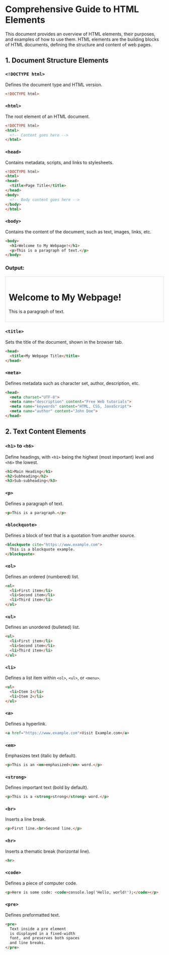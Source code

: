
# Comprehensive Guide to HTML Elements

This document provides an overview of HTML elements, their purposes, and examples of how to use them. HTML elements are the building blocks of HTML documents, defining the structure and content of web pages.

## 1. Document Structure Elements

### `<!DOCTYPE html>`
Defines the document type and HTML version.

```html
<!DOCTYPE html>
```

### `<html>`
The root element of an HTML document.

```html
<!DOCTYPE html>
<html>
  <!-- Content goes here -->
</html>
```

### `<head>`
Contains metadata, scripts, and links to stylesheets.

```html
<!DOCTYPE html>
<html>
<head>
  <title>Page Title</title>
</head>
<body>
  <!-- Body content goes here -->
</body>
</html>
```

### `<body>`
Contains the content of the document, such as text, images, links, etc.

```html
<body>
  <h1>Welcome to My Webpage!</h1>
  <p>This is a paragraph of text.</p>
</body>
```
### Output:
<div style="border: 1px solid #ddd; padding: 10px; margin-top: 10px;">

<body>
  <h1>Welcome to My Webpage!</h1>
  <p>This is a paragraph of text.</p>
</body>

</div>

### `<title>`
Sets the title of the document, shown in the browser tab.

```html
<head>
  <title>My Webpage Title</title>
</head>
```

### `<meta>`
Defines metadata such as character set, author, description, etc.

```html
<head>
  <meta charset="UTF-8">
  <meta name="description" content="Free Web tutorials">
  <meta name="keywords" content="HTML, CSS, JavaScript">
  <meta name="author" content="John Doe">
</head>
```

## 2. Text Content Elements

### `<h1>` to `<h6>`
Define headings, with `<h1>` being the highest (most important) level and `<h6>` the lowest.

```html
<h1>Main Heading</h1>
<h2>Subheading</h2>
<h3>Sub-subheading</h3>
```

### `<p>`
Defines a paragraph of text.

```html
<p>This is a paragraph.</p>
```

### `<blockquote>`
Defines a block of text that is a quotation from another source.

```html
<blockquote cite="https://www.example.com">
  This is a blockquote example.
</blockquote>
```

### `<ol>`
Defines an ordered (numbered) list.

```html
<ol>
  <li>First item</li>
  <li>Second item</li>
  <li>Third item</li>
</ol>
```

### `<ul>`
Defines an unordered (bulleted) list.

```html
<ul>
  <li>First item</li>
  <li>Second item</li>
  <li>Third item</li>
</ul>
```

### `<li>`
Defines a list item within `<ol>`, `<ul>`, or `<menu>`.

```html
<ul>
  <li>Item 1</li>
  <li>Item 2</li>
</ul>
```

### `<a>`
Defines a hyperlink.

```html
<a href="https://www.example.com">Visit Example.com</a>
```

### `<em>`
Emphasizes text (italic by default).

```html
<p>This is an <em>emphasized</em> word.</p>
```

### `<strong>`
Defines important text (bold by default).

```html
<p>This is a <strong>strong</strong> word.</p>
```

### `<br>`
Inserts a line break.

```html
<p>First line.<br>Second line.</p>
```

### `<hr>`
Inserts a thematic break (horizontal line).

```html
<hr>
```

### `<code>`
Defines a piece of computer code.

```html
<p>Here is some code: <code>console.log('Hello, world!');</code></p>
```

### `<pre>`
Defines preformatted text.

```html
<pre>
  Text inside a pre element
  is displayed in a fixed-width
  font, and preserves both spaces
  and line breaks.
</pre>
```
